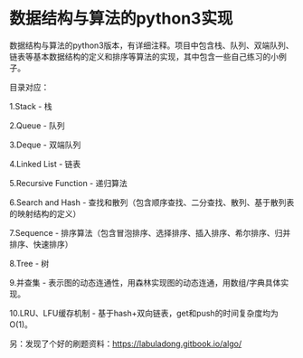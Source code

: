 # 数据结构与算法的python3实现
数据结构与算法的python3版本，有详细注释。项目中包含栈、队列、双端队列、链表等基本数据结构的定义和排序等算法的实现，其中包含一些自己练习的小例子。

目录对应：

1.Stack - 栈

2.Queue - 队列

3.Deque - 双端队列

4.Linked List - 链表

5.Recursive Function - 递归算法

6.Search and Hash - 查找和散列（包含顺序查找、二分查找、散列、基于散列表的映射结构的定义）

7.Sequence - 排序算法（包含冒泡排序、选择排序、插入排序、希尔排序、归并排序、快速排序）

8.Tree - 树

9.并查集 - 表示图的动态连通性，用森林实现图的动态连通，用数组/字典具体实现。

10.LRU、LFU缓存机制 - 基于hash+双向链表，get和push的时间复杂度均为O(1)。

另：发现了个好的刷题资料：https://labuladong.gitbook.io/algo/
